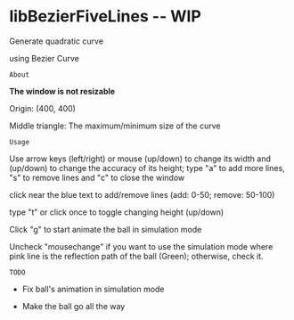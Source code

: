 # libBezierFiveLines -- WIP

Generate quadratic curve 

using Bezier Curve 

```About```

**The window is not resizable**

Origin: (400, 400) 

Middle triangle: The maximum/minimum size of the curve

```Usage```

Use arrow keys (left/right) or mouse (up/down) to change its width and (up/down) to change the accuracy of its height; type "a" to add more lines, "s" to remove lines and "c" to close the window

click near the blue text to add/remove lines (add: 0-50; remove: 50-100)

type "t" or click once to toggle changing height (up/down)

Click "g" to start animate the ball in simulation mode

Uncheck "mousechange" if you want to use the simulation mode where pink line is the reflection path of the ball (Green); otherwise, check it.

```TODO```

+ Fix ball's animation in simulation mode

+ Make the ball go all the way